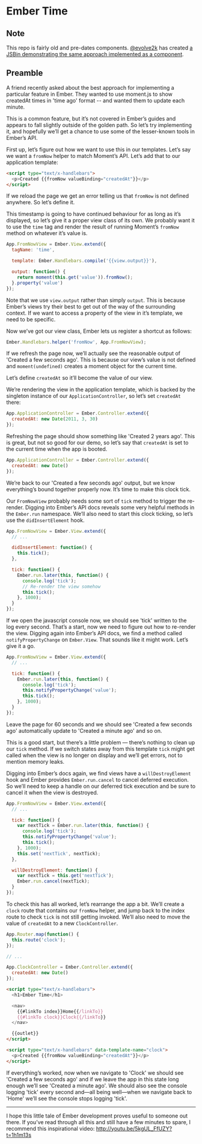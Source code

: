 # Ember Time

## Note

This repo is fairly old and pre-dates components. [@evolve2k](https://github.com/evolve2k) has created [a JSBin demonstrating the same approach implemented as a component](http://emberjs.jsbin.com/dekewo/8/edit?html,css,js,output).

## Preamble

A friend recently asked about the best approach for implementing a
particular feature in Ember. They wanted to use moment.js to show createdAt
times in 'time ago' format -- and wanted them to update each minute.

This is a common feature, but it’s not covered in Ember’s guides and
appears to fall slightly outside of the golden path. So let’s try
implementing it, and hopefully we’ll get a chance to use some of the
lesser-known tools in Ember’s API.

First up, let’s figure out how we want to use this in our templates.
Let’s say we want a `fromNow` helper to match Moment’s API. Let’s add that
to our application template:

```html
<script type="text/x-handlebars">
  <p>Created {{fromNow valueBinding="createdAt"}}</p>
</script>
```

If we reload the page we get an error telling us that `fromNow` is not
defined anywhere. So let’s define it.

This timestamp is going to have continued behaviour for as long as it’s
displayed, so let’s give it a proper view class of its own. We probably
want it to use the `time` tag and render the result of running
Moment’s `fromNow` method on whatever it’s value is.

```javascript
App.FromNowView = Ember.View.extend({
  tagName: 'time',

  template: Ember.Handlebars.compile('{{view.output}}'),

  output: function() {
    return moment(this.get('value')).fromNow();
  }.property('value')
});
```

Note that we use `view.output` rather than simply `output`. This is
because Ember’s views try their best to get out of the way of the
surrounding context. If we want to access a property
of the view in it’s template, we need to be specific.

Now we’ve got our view class, Ember lets us register a shortcut
as follows:

```javascript
Ember.Handlebars.helper('fromNow', App.FromNowView);
```

If we refresh the page now, we’ll actually see the reasonable output
of 'Created a few seconds ago'. This is because our view’s value is
not defined and `moment(undefined)` creates a moment object for the
current time.

Let’s define `createdAt` so it’ll become the value of our view.

We’re rendering the view in the application template, which is backed
by the singleton instance of our `ApplicationController`, so let’s
set `createdAt` there:

```javascript
App.ApplicationController = Ember.Controller.extend({
  createdAt: new Date(2011, 3, 30)
});
```

Refreshing the page should show something like 'Created 2 years ago'.
This is great, but not so good for our demo, so let’s say that
`createdAt` is set to the current time when the app is booted.

```javascript
App.ApplicationController = Ember.Controller.extend({
  createdAt: new Date()
});
```

We’re back to our 'Created a few seconds ago' output, but we know
everything’s bound together properly now. It’s time to make this clock
tick.

Our `FromNowView` probably needs some sort of `tick` method to trigger
the re-render. Digging into Ember’s API docs reveals some very helpful
methods in the `Ember.run` namespace. We’ll also need to start this
clock ticking, so let’s use the `didInsertElement` hook.

```javascript
App.FromNowView = Ember.View.extend({
  // ...

  didInsertElement: function() {
    this.tick();
  },

  tick: function() {
    Ember.run.later(this, function() {
      console.log('tick');
      // Re-render the view somehow
      this.tick();
    }, 1000);
  }
});
```

If we open the javascript console now, we should see 'tick' written to
the log every second. That’s a start, now we need to figure out how to
re-render the view. Digging again into Ember’s API docs, we find a method
called `notifyPropertyChange` on `Ember.View`. That sounds like it might
work. Let’s give it a go.

```javascript
App.FromNowView = Ember.View.extend({
  // ...

  tick: function() {
    Ember.run.later(this, function() {
      console.log('tick');
      this.notifyPropertyChange('value');
      this.tick();
    }, 1000);
  }
});
```

Leave the page for 60 seconds and we should see 'Created a few seconds ago'
automatically update to 'Created a minute ago' and so on.

This is a good start, but there’s a little problem — there’s nothing
to clean up our `tick` method. If we switch states away from this template
`tick` might get called when the view is no longer on display and we’ll
get errors, not to mention memory leaks.

Digging into Ember’s docs again, we find views have a `willDestroyElement`
hook and Ember provides `Ember.run.cancel` to cancel deferred execution.
So we’ll need to keep a handle on our deferred tick execution and be sure
to cancel it when the view is destroyed.

```javascript
App.FromNowView = Ember.View.extend({
  // ...

  tick: function() {
    var nextTick = Ember.run.later(this, function() {
      console.log('tick');
      this.notifyPropertyChange('value');
      this.tick();
    }, 1000);
    this.set('nextTick', nextTick);
  },

  willDestroyElement: function() {
    var nextTick = this.get('nextTick');
    Ember.run.cancel(nextTick);
  }
});
```

To check this has all worked, let’s rearrange the app a bit. We’ll
create a `clock` route that contains our `fromNow` helper, and jump
back to the index route to check `tick` is not still getting invoked.
We’ll also need to move the value of `createdAt` to a new
`ClockController`.

```javascript
App.Router.map(function() {
  this.route('clock');
});

// ...

App.ClockController = Ember.Controller.extend({
  createdAt: new Date()
});
```

```html
<script type="text/x-handlebars">
  <h1>Ember Time</h1>

  <nav>
    {{#linkTo index}}Home{{/linkTo}}
    {{#linkTo clock}}Clock{{/linkTo}}
  </nav>

  {{outlet}}
</script>

<script type="text/x-handlebars" data-template-name="clock">
  <p>Created {{fromNow valueBinding="createdAt"}}</p>
</script>
```

If everything’s worked, now when we navigate to 'Clock' we should see
'Created a few seconds ago' and if we leave the app in this state long
enough we’ll see 'Created a minute ago'. We should also see the console
logging 'tick' every second and—all being well—when we navigate back
to 'Home' we’ll see the console stops logging 'tick'.

---

I hope this little tale of Ember development proves useful to someone
out there. If you’ve read through all this and still have a few minutes
to spare, I recommend this inspirational video:
http://youtu.be/5kgUL_FfUZY?t=1h1m13s

